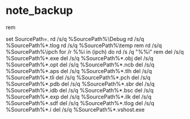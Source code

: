 # note_backup



rem


set SourcePath=.
rd /s/q %SourcePath%\Debug
rd /s/q %SourcePath%\*.tlog
rd /s/q %SourcePath%\temp
rem  rd /s/q %SourcePath%\ipch
for /r %%i in (ipch) do rd /s /q "%%i"
rem del /s/q %SourcePath%\*.exe
del /s/q %SourcePath%\*.obj 
del /s/q %SourcePath%\*.opt
del /s/q %SourcePath%\*.ncb
del /s/q %SourcePath%\*.aps
del /s/q %SourcePath%\*.tlh
del /s/q %SourcePath%\*.tli
del /s/q %SourcePath%\*.pch
del /s/q %SourcePath%\*.pdb
del /s/q %SourcePath%\*.sbr
del /s/q %SourcePath%\*.idb
del /s/q %SourcePath%\*.bsc
del /s/q %SourcePath%\*.exp
del /s/q %SourcePath%\*.ilk
del /s/q %SourcePath%\*.sdf
del /s/q %SourcePath%\*.tlog
del /s/q %SourcePath%\*.i
del /s/q %SourcePath%\*.vshost.exe
